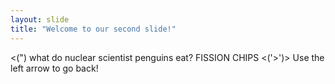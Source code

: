 ```yaml
---
layout: slide
title: "Welcome to our second slide!"
---
```

<(")
what do nuclear scientist penguins eat? FISSION CHIPS
<('>')>
Use the left arrow to go back!
